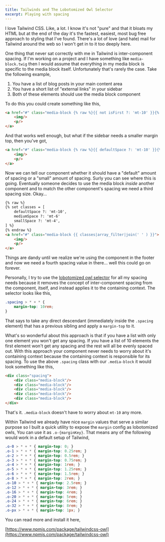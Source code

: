 ```yaml
---
title: Tailwinds and The Lobotomized Owl Selector
excerpt: Playing with spacing
---
```


I love Tailwind CSS. Like, a lot. I know it's not "pure" and that it bloats my HTML but at the end of the day it's the fastest, easiest, most bug free approach to styling that I've found. There's a lot of love (and hate) mail for Tailwind around the web so I won't get in to it too deeply here.

One thing that never sat correctly with me in Tailwind is inter-component spacing. If I'm working on a project and I have something like `media-block.twig` then I would assume that everything in my media block is specific to the media block itself. Unfortunately that's rarely the case. Take the following example,

1. You have a list of blog posts in your main content area
2. You have a short list of "external links" in your sidebar
3. Both of these elements should use the media block component

To do this you could create something like this,

```html
<a href="#" class="media-block {% raw %}{{ not isFirst ?: 'mt-10' }}{% endraw %}">
    <img/>
    <p/>
</a>
```

And that works well enough, but what if the sidebar needs a smaller margin top, then you've got,

```html
<a href="#" class="media-block {% raw %}{{ defaultSpace ?: 'mt-10' }}{% endraw %} {% raw %}{{ smallSpace ?: 'mt-4' }}{% endraw %}">
    <img/>
    <p/>
</a>
```

Now we can tell our component whether it should have a "default" amount of spacing or a "small" amount of spacing. Surly you can see where this is going. Eventually someone decides to use the media block _inside_ another component and to match the other component's spacing we need a third spacing size. Okay…

```html
{% raw %}
{% set classes = [
    defaultSpace ?: 'mt-10',
    mediumSpace ?: 'mt-6'
    smallSpace ?: 'mt-4',
] %}
{% endraw %}
<a href="#" class="media-block {{ classes|array_filter|join(' ' ) }}">
    <img/>
    <p/>
</a>
```

Things are dandy until we realize we're using the component in the footer and now we need a fourth spacing value in there… well this could go on forever.

Personally, I try to use the [lobotomized owl selector](https://alistapart.com/article/axiomatic-css-and-lobotomized-owls) for all my spacing needs because it removes the concept of inter-component spacing from the component, itself, and instead applies it to the containing context. The selector looks like this,

```css
.spacing > * + * {
    margin-top: 10rem;
}
```

That says to take any direct descendant (immediately inside the `.spacing` element) that has a previous sibling and apply a `margin-top` to it.

What's so wonderful about this approach is that if you have a list with only one element you won't get any spacing. If you have a list of 10 elements the first element won't get any spacing and the rest will all be evenly spaced out. With this approach your component never needs to worry about it's containing context because the containing context is responsible for its spacing. To use the above `.spacing` class with our `.media-block` it would look something like this,

```html
<div class="spacing">
    <div class="media-block"/>
    <div class="media-block"/>
    <div class="media-block"/>
    <div class="media-block"/>
    <div class="media-block"/>
</div>
```

That's it. `.media-block` doesn't have to worry about `mt-10` any more.

Within Tailwind we already have nice `margin` values that serve a similar purpose so I built a quick utility to expose the `margin` config as lobotomized owls, You can use it as `.o-{marginKey}`. That means any of the following would work in a default setup of Tailwind,

```css
.o-0 > * + * { margin-top: 0; }
.o-1 > * + * { margin-top: 0.25rem; }
.o-2 > * + * { margin-top: 0.5rem; }
.o-3 > * + * { margin-top: 0.75rem; }
.o-4 > * + * { margin-top: 1rem; }
.o-5 > * + * { margin-top: 1.25rem; }
.o-6 > * + * { margin-top: 1.5rem; }
.o-8 > * + * { margin-top: 2rem; }
.o-10 > * + * { margin-top: 2.5rem; }
.o-12 > * + * { margin-top: 3rem; }
.o-16 > * + * { margin-top: 4rem; }
.o-20 > * + * { margin-top: 5rem; }
.o-24 > * + * { margin-top: 6rem; }
.o-32 > * + * { margin-top: 8rem; }
.o-px > * + * { margin-top: 1px; }
```

You can read more and install it here,

[https://www.npmjs.com/package/tailwindcss-owl](https://www.npmjs.com/package/tailwindcss-owl)
